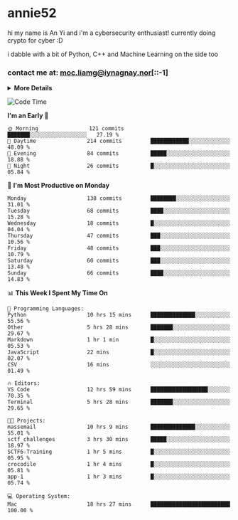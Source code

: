 # annie52 

hi my name is An Yi and i'm a cybersecurity enthusiast!
currently doing crypto for cyber :D

i dabble with a bit of Python, C++ and Machine Learning on the side too

<!--
![trophy](https://github-profile-trophy.vercel.app/?username=yanganyi&theme=discord&no-frame=true&no-bg=false&margin-w=4&row=1)
-->

### contact me at: moc.liamg@iynagnay.nor[::-1] 

<details>
<summary>
  <strong>More Details</strong>
</summary>
<br/>

**main langs**

![Python](https://img.shields.io/badge/-Python-black?style=for-the-badge&logo=python)
![C++](https://img.shields.io/badge/-C%2B%2B-black?style=for-the-badge&logo=c%2B%2B)
![Swift](https://img.shields.io/badge/-Swift-black?style=for-the-badge&logo=swift)

**dev envs**

![VSCode](https://img.shields.io/badge/-VS_Code-black?style=for-the-badge&logo=visualstudiocode)
![Figma](https://img.shields.io/badge/-Figma-black?style=for-the-badge&logo=figma)
![XCode](https://img.shields.io/badge/-XCode-black?style=for-the-badge&logo=xcode)
![Github](https://img.shields.io/badge/-Github-black?style=for-the-badge&logo=github)

**browsers**

![Arc Browser](https://img.shields.io/badge/-Arc-black?style=for-the-badge&logo=arc)
![Opera GX](https://img.shields.io/badge/-Opera_GX-black?style=for-the-badge&logo=operagx)
![Firefox](https://img.shields.io/badge/-Firefox-black?style=for-the-badge&logo=firefox)

**devices**

![macOS](https://img.shields.io/badge/-macOS-black?style=for-the-badge&logo=macos)
![Kali Linux](https://img.shields.io/badge/-Kali-black?style=for-the-badge&logo=kalilinux)
![Windows](https://img.shields.io/badge/-Windows-black?style=for-the-badge&logo=windows11)
![Android](https://img.shields.io/badge/-Android-black?style=for-the-badge&logo=android)

</details>

<!--START_SECTION:waka-->
![Code Time](http://img.shields.io/badge/Code%20Time-244%20hrs%202%20mins-blue)

**I'm an Early 🐤** 

```text
🌞 Morning                121 commits         ███████░░░░░░░░░░░░░░░░░░   27.19 % 
🌆 Daytime                214 commits         ████████████░░░░░░░░░░░░░   48.09 % 
🌃 Evening                84 commits          █████░░░░░░░░░░░░░░░░░░░░   18.88 % 
🌙 Night                  26 commits          █░░░░░░░░░░░░░░░░░░░░░░░░   05.84 % 
```
📅 **I'm Most Productive on Monday** 

```text
Monday                   138 commits         ████████░░░░░░░░░░░░░░░░░   31.01 % 
Tuesday                  68 commits          ████░░░░░░░░░░░░░░░░░░░░░   15.28 % 
Wednesday                18 commits          █░░░░░░░░░░░░░░░░░░░░░░░░   04.04 % 
Thursday                 47 commits          ███░░░░░░░░░░░░░░░░░░░░░░   10.56 % 
Friday                   48 commits          ███░░░░░░░░░░░░░░░░░░░░░░   10.79 % 
Saturday                 60 commits          ███░░░░░░░░░░░░░░░░░░░░░░   13.48 % 
Sunday                   66 commits          ████░░░░░░░░░░░░░░░░░░░░░   14.83 % 
```


📊 **This Week I Spent My Time On** 

```text
💬 Programming Languages: 
Python                   10 hrs 15 mins      ██████████████░░░░░░░░░░░   55.56 % 
Other                    5 hrs 28 mins       ███████░░░░░░░░░░░░░░░░░░   29.67 % 
Markdown                 1 hr 1 min          █░░░░░░░░░░░░░░░░░░░░░░░░   05.53 % 
JavaScript               22 mins             █░░░░░░░░░░░░░░░░░░░░░░░░   02.07 % 
CSV                      16 mins             ░░░░░░░░░░░░░░░░░░░░░░░░░   01.49 % 

🔥 Editors: 
VS Code                  12 hrs 59 mins      ██████████████████░░░░░░░   70.35 % 
Terminal                 5 hrs 28 mins       ███████░░░░░░░░░░░░░░░░░░   29.65 % 

🐱‍💻 Projects: 
massemail                10 hrs 9 mins       ██████████████░░░░░░░░░░░   55.01 % 
sctf_challenges          3 hrs 30 mins       █████░░░░░░░░░░░░░░░░░░░░   18.97 % 
SCTF6-Training           1 hr 5 mins         █░░░░░░░░░░░░░░░░░░░░░░░░   05.95 % 
crocodile                1 hr 4 mins         █░░░░░░░░░░░░░░░░░░░░░░░░   05.81 % 
app-1                    1 hr 3 mins         █░░░░░░░░░░░░░░░░░░░░░░░░   05.74 % 

💻 Operating System: 
Mac                      18 hrs 27 mins      █████████████████████████   100.00 % 
```


<!--END_SECTION:waka-->

<!--
## a little background

- I am currently studying at [Hwa Chong Junior College](https://www.hci.edu.sg/), subject combi P CP M E
- Currently doing CTFs and [Leetcode](https://leetcode.com/) daily challenges
- Fluent in English and Chinese, learning Russian and Indonesian

<a href="">
  <img align="centre" src="https://github-readme-stats.vercel.app/api?username=yanganyi&count_private=true&include_all_commits=true&show_icons=true&title_color=007bff&text_color=e7e7e7&icon_color=007bff&bg_color=171c28" />
<a />
-->



<!--
![Top Langs](https://github-readme-stats.vercel.app/api/top-langs/?username=yanganyi&layout=compact&title_color=007bff&text_color=e7e7e7&icon_color=007bff&bg_color=171c28)
-->

<!--
**yanganyi/yanganyi** is a ✨ _special_ ✨ repository because its `README.md` (this file) appears on your GitHub profile.

Here are some ideas to get you started:

- 🔭 I’m currently working on ...
- 🌱 I’m currently learning ...
- 👯 I’m looking to collaborate on ...
- 🤔 I’m looking for help with ...
- 💬 Ask me about ...
- 📫 How to reach me: ...
- 😄 Pronouns: ...
- ⚡ Fun fact: ...
-->
